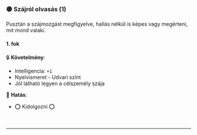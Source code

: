 ### 🟣 Szájról olvasás (1)

Pusztán a szájmozgást megfigyelve, hallás nélkül is képes vagy megérteni, mit mond valaki.

#### 1. fok

🔒 **Követelmény**:
- Intelligencia: `+1`
- Nyelvismeret - Udvari szint
- Jól látható legyen a célszemély szája

🌟 **Hatás**:
- ⭕ Kidolgozni ⭕

<br />

---
